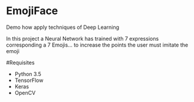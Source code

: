 # EmojiFace

Demo how apply techniques of Deep Learning 

In this project a Neural Network has trained with 7 expressions corresponding a 7 Emojis... to increase the points the user must imitate the emoji

#Requisites
+ Python 3.5
+ TensorFlow
+ Keras
+ OpenCV

